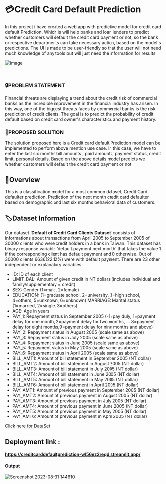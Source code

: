 # **💳Credit Card Default Prediction**

In this project i have created a  web app with predictive model for credit card default Prediction. Which is will help banks and loan lenders to predict whether customers will default 
the credit card payment or not, so the bank or respective departments can take 
necessary action, based on the model's predictions. The UI is made to be user-friendly 
so that the user will not need much knowledge of any tools but will just need the 
information for results

![image](https://user-images.githubusercontent.com/75267160/181108154-0479f193-fde4-412b-a6cf-86869c5e5b6a.png)

<br>

### 🔒**PROBLEM STATEMENT**

Financial threats are displaying a trend about the credit risk of commercial banks 
as the incredible improvement in the financial industry has arisen. In this way, one of 
the biggest threats faces by commercial banks is the risk prediction of credit clients. 
The goal is to predict the probability of credit default based on credit card owner's
characteristics and payment history.
### 🔑**PROPOSED SOLUTION**

The solution proposed here is a Credit card default Prediction model can be 
implemented to perform above mention use case. ln this case, we have to enter the 
last six months bill amounts , paid amounts, payment status, credit limit, personal 
details. Based on the above details model predicts we whether customers will default the credit card payment or not

## 🎯**Overview**
This is a classification model for a most common dataset, Credit Card defaulter prediction. Prediction of the next month credit card defaulter based on demographic and last six months behavioral data of customers.


## 🏷️**Dataset Information**
Our dataset ‘**Default of Credit Card Clients Dataset**’ consists of informations about transactions from April 2005 to September 2005 of 30000 clients who were credit holders in a bank in Taiwan. This dataset has binary response variable ‘default.payment.next.month’ that takes the value 1 if the corresponding client has default payment and 0 otherwise. Out of 30000 clients 6636(22.12%) were with default payment. There are 23 other independent or explanatory variables:

* ID: ID of each client
* LIMIT_BAL: Amount of given credit in NT dollars (includes individual and 
family/supplementary = credit) 
* SEX: Gender (1=male, 2=female) 
* EDUCATION: (1=graduate school, 2=university, 3=high school, 4=others, 5=unknown, 
6=unknown) MARRIAGE: Marital status (1=married, 2=single, 3=others) 
* AGE: Age in years 
* PAY_1: Repayment status in September 2005 (-1=pay duly, 1=payment delay for one 
month, 2=payment delay for two months, … 8=payment delay for eight months,9=payment delay for nine months and above) 
* PAY_2: Repayment status in August 2005 (scale same as above) 
* PAY_3: Repayment status in July 2005 (scale same as above) 
* PAY_4: Repayment status in June 2005 (scale same as above) 
* PAY_5: Repayment status in May 2005 (scale same as above) 
* PAY_6: Repayment status in April 2005 (scale same as above) 
* BILL_AMT1: Amount of bill statement in September 2005 (NT dollar) 
* BILL_AMT2: Amount of bill statement in August 2005 (NT dollar) 
* BILL_AMT3: Amount of bill statement in July 2005 (NT dollar) 
* BILL_AMT4: Amount of bill statement in June 2005 (NT dollar) 
* BILL_AMT5: Amount of bill statement in May 2005 (NT dollar) 
* BILL_AMT6: Amount of bill statement in April 2005 (NT dollar) 
* PAY_AMT1: Amount of previous payment in September 2005 (NT dollar) 
* PAY_AMT2: Amount of previous payment in August 2005 (NT dollar) 
* PAY_AMT3: Amount of previous payment in July 2005 (NT dollar)
* PAY_AMT4: Amount of previous payment in June 2005 (NT dollar) 
* PAY_AMT5: Amount of previous payment in May 2005 (NT dollar) 
* PAY_AMT6: Amount of previous payment in April 2005 (NT dollar)


[Click here for DataSet](https://www.kaggle.com/datasets/uciml/default-of-credit-card-clients-dataset)

## Deployment link : 
#### https://creditcarddefaultprediction-wl56ez2reqd.streamlit.app/

#### Output
![Screenshot 2023-08-31 144610](https://github.com/Kishordevaragudi/Credit_card_default_prediction/assets/105155723/b3f49b82-e59d-4cd2-b7dc-524a8835e578)









